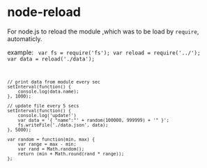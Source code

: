 node-reload
===========

For node.js to reload the module ,which was to be load by `require`, automaticly.

example:
<code>
    var fs = require('fs');
    var reload = require('../');
    var data = reload('./data');
    
    // print data from module every sec
    setInterval(function() {
        console.log(data.name);
    }, 1000);
    
    // update file every 5 secs
    setInterval(function() {
    	console.log('update!')
        var data = '{ "name":"' + random(100000, 999999) + '" }';
        fs.writeFile('./data.json', data);
    }, 5000);
    
    var random = function(min, max) {
        var range = max - min;
        var rand = Math.random();
        return (min + Math.round(rand * range));
    };
</code>
